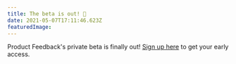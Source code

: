 ```yaml
---
title: The beta is out! 🙌
date: 2021-05-07T17:11:46.623Z
featuredImage:
---
```


Product Feedback's private beta is finally out! [Sign up here](/signup) to get your early access.
